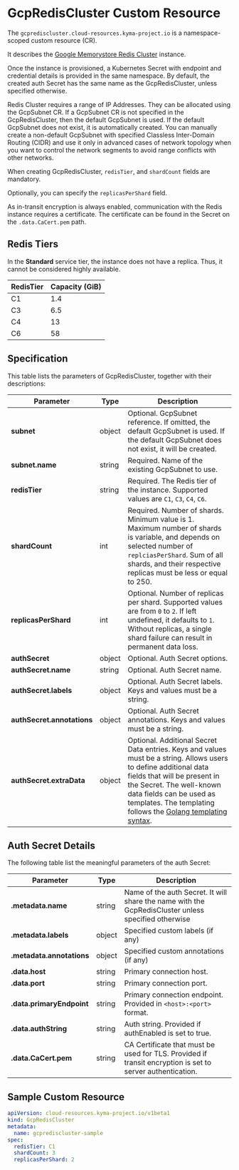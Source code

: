 # GcpRedisCluster Custom Resource

The `gcprediscluster.cloud-resources.kyma-project.io` is a namespace-scoped custom resource (CR).

It describes the [Google Memorystore Redis Cluster](https://cloud.google.com/memorystore/docs/cluster/memorystore-for-redis-cluster-overview) instance.

Once the instance is provisioned, a Kubernetes Secret with endpoint and credential details is provided in the same namespace.
By default, the created auth Secret has the same name as the GcpRedisCluster, unless specified otherwise.

Redis Cluster requires a range of IP Addresses. They can be allocated using the GcpSubnet CR.
If a GcpSubnet CR is not specified in the GcpRedisCluster, then the default GcpSubnet is used.
If the default GcpSubnet does not exist, it is automatically created.
You can manually create a non-default GcpSubnet with specified Classless Inter-Domain Routing (CIDR) and use it only in advanced cases of network topology when you want to control the network segments to avoid range conflicts with other networks.

When creating GcpRedisCluster, `redisTier`, and `shardCount` fields are mandatory.

Optionally, you can specify the `replicasPerShard` field.

As in-transit encryption is always enabled, communication with the Redis instance requires a certificate. The certificate can be found in the Secret on the `.data.CaCert.pem` path.


## Redis Tiers

In the **Standard** service tier, the instance does not have a replica. Thus, it cannot be considered highly available.

| RedisTier | Capacity (GiB) |
| --------- | -------------- |
| C1        | 1.4            |
| C3        | 6.5            |
| C4        | 13             |
| C6        | 58             |


## Specification

This table lists the parameters of GcpRedisCluster, together with their descriptions:

| Parameter                                         | Type   | Description                                                                                                                                                                                                 |
| --------------------------------------------------| ------ | ----------------------------------------------------------------------------------------------------------------------------------------------------------------------------------------------------------- |
| **subnet**                                        | object | Optional. GcpSubnet reference. If omitted, the default GcpSubnet is used. If the default GcpSubnet does not exist, it will be created.                                                                            |
| **subnet.name**                                   | string | Required. Name of the existing GcpSubnet to use.                                                                                                                                                              |
| **redisTier**                                     | string | Required. The Redis tier of the instance. Supported values are `C1`, `C3`, `C4`, `C6`.
| **shardCount**                                    | int    | Required. Number of shards. Minimum value is 1. Maximum number of shards is variable, and depends on selected number of `replciasPerShard`. Sum of all shards, and their respective replicas must be less or equal to 250.      |
| **replicasPerShard**                              | int    | Optional. Number of replicas per shard. Supported values are from `0` to `2`. If left undefined, it defaults to `1`. Without replicas, a single shard failure can result in permanent data loss.            |
| **authSecret**                                    | object | Optional. Auth Secret options.                                                                                                                                                                              |
| **authSecret.name**                               | string | Optional. Auth Secret name.                                                                                                                                                                                 |
| **authSecret.labels**                             | object | Optional. Auth Secret labels. Keys and values must be a string.                                                                                                                                             |
| **authSecret.annotations**                        | object | Optional. Auth Secret annotations. Keys and values must be a string.                                                                                                                                        |
| **authSecret.extraData**                          | object | Optional. Additional Secret Data entries. Keys and values must be a string. Allows users to define additional data fields that will be present in the Secret. The well-known data fields can be used as templates. The templating follows the [Golang templating syntax](https://pkg.go.dev/text/template). |

## Auth Secret Details

The following table list the meaningful parameters of the auth Secret:

| Parameter                   | Type   | Description                                                                                                 |
| --------------------------- | ------ | ----------------------------------------------------------------------------------------------------------- |
| **.metadata.name**          | string | Name of the auth Secret. It will share the name with the GcpRedisCluster unless specified otherwise        |
| **.metadata.labels**        | object | Specified custom labels (if any)                                                                            |
| **.metadata.annotations**   | object | Specified custom annotations (if any)                                                                       |
| **.data.host**              | string | Primary connection host.                                                                                    |
| **.data.port**              | string | Primary connection port.                                                                                    |
| **.data.primaryEndpoint**   | string | Primary connection endpoint. Provided in `<host>:<port>` format.                                              |
| **.data.authString**        | string | Auth string. Provided if authEnabled is set to true.                                                        |
| **.data.CaCert.pem**        | string | CA Certificate that must be used for TLS. Provided if transit encryption is set to server authentication.   |


## Sample Custom Resource

```yaml
apiVersion: cloud-resources.kyma-project.io/v1beta1
kind: GcpRedisCluster
metadata:
  name: gcprediscluster-sample
spec:
  redisTier: C1
  shardCount: 3
  replicasPerShard: 2
```
